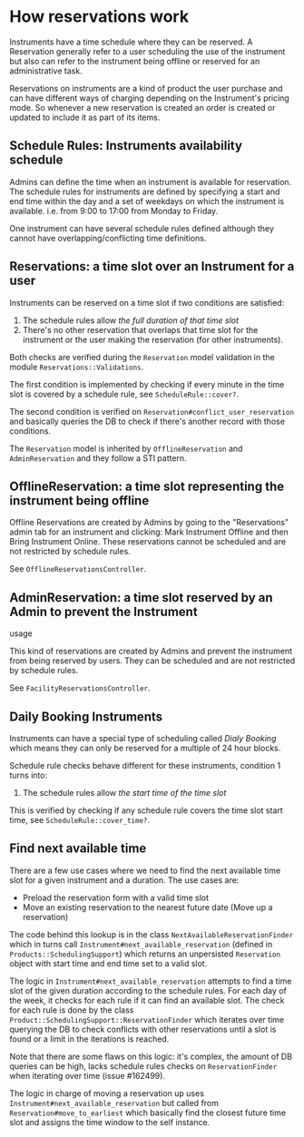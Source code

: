 How reservations work
=====================

Instruments have a time schedule where they can be reserved. A Reservation
generally refer to a user scheduling the use of the instrument but also can
refer to the instrument being offline or reserved for an administrative task.

Reservations on instruments are a kind of product the user purchase and can
have different ways of charging depending on the Instrument's pricing mode. So
whenever a new reservation is created an order is created or updated to include
it as part of its items.

## Schedule Rules: Instruments availability schedule

Admins can define the time when an instrument is available for reservation. The
schedule rules for instruments are defined by specifying a start and end time
within the day and a set of weekdays on which the instrument is available. i.e.
from 9:00 to 17:00 from Monday to Friday.

One instrument can have several schedule rules defined although they cannot
have overlapping/conflicting time definitions.

## Reservations: a time slot over an Instrument for a user

Instruments can be reserved on a time slot if two conditions are satisfied:

1. The schedule rules allow *the full duration of that time slot*
2. There's no other reservation that overlaps that time slot for the instrument
   or the user making the reservation (for other instruments).

Both checks are verified during the `Reservation` model validation in the
module `Reservations::Validations`.

The first condition is implemented by checking if every minute in the time slot
is covered by a schedule rule, see `ScheduleRule::cover?`.

The second condition is verified on `Reservation#conflict_user_reservation` and
basically queries the DB to check if there's another record with those
conditions.

The `Reservation` model is inherited by `OfflineReservation` and
`AdminReservation` and they follow a STI pattern.

## OfflineReservation: a time slot representing the instrument being offline

Offline Reservations are created by Admins by going to the "Reservations" admin
tab for an instrument and clicking: Mark Instrument Offline and then Bring
Instrument Online. These reservations cannot be scheduled and are not
restricted by schedule rules.

See `OfflineReservationsController`.

## AdminReservation: a time slot reserved by an Admin to prevent the Instrument
usage

This kind of reservations are created by Admins and prevent the instrument from
being reserved by users. They can be scheduled and are not restricted by
schedule rules.

See `FacilityReservationsController`.

## Daily Booking Instruments

Instruments can have a special type of scheduling called _Dialy Booking_ which
means they can only be reserved for a multiple of 24 hour blocks.

Schedule rule checks behave different for these instruments, condition 1 turns
into:

1. The schedule rules allow *the start time of the time slot*

This is verified by checking if any schedule rule covers the time slot start
time, see `ScheduleRule::cover_time?`.

## Find next available time

There are a few use cases where we need to find the next available time slot
for a given instrument and a duration. The use cases are:

- Preload the reservation form with a valid time slot
- Move an existing reservation to the nearest future date (Move up a
  reservation)

The code behind this lookup is in the class `NextAvailableReservationFinder`
which in turns call `Instrument#next_available_reservation` (defined in
`Products::SchedulingSupport`) which returns an unpersisted `Reservation`
object with start time and end time set to a valid slot.

The logic in `Instrument#next_available_reservation` attempts to find a time
slot of the given duration according to the schedule rules. For each day of the
week, it checks for each rule if it can find an available slot. The check for
each rule is done by the class `Product::SchedulingSupport::ReservationFinder`
which iterates over time querying the DB to check conflicts with other
reservations until a slot is found or a limit in the iterations is reached.

Note that there are some flaws on this logic: it's complex, the amount of DB
queries can be high, lacks schedule rules checks on `ReservationFinder` when
iterating over time (issue #162499).

The logic in charge of moving a reservation up uses
`Instrument#next_available_reservation` but called from
`Reservation#move_to_earliest` which basically find the closest future time
slot and assigns the time window to the self instance.

